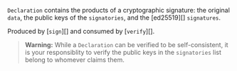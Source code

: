 `Declaration` contains the products of a cryptographic signature: the original `data`, the public keys of the `signatories`, and the [ed25519][] `signatures`.

Produced by [`sign`][] and consumed by [`verify`][].

> **Warning:** While a `Declaration` can be verified to be self-consistent, it is your responsiblity to verify the public keys in the `signatories` list belong to whomever claims them.
